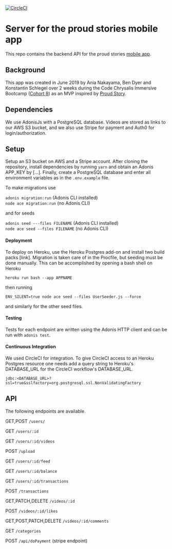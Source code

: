 [![CircleCI](https://circleci.com/gh/proud-stories/proud-stories-backend.svg?style=svg)](https://circleci.com/gh/proud-stories/proud-stories-backend)

# Server for the proud stories mobile app

This repo contains the backend API for the proud stories [mobile app](https://github.com/proud-stories/proud-stories-backend).

## Background

This app was created in June 2019 by Ania Nakayama, Ben Dyer and Konstantin Schlegel over 2 weeks during the Code Chrysalis Immersive Bootcamp ([Cohort 8](https://medium.com/code-chrysalis/code-chrysalis-cohort-8-student-introductions-ba8980e6c3f8)) as an MVP inspired by [Proud Story](http://proud-story.com/en/homepage/).

## Dependencies

We use AdonisJs with a PostgreSQL database. Videos are stored as links to our AWS S3 bucket, and we also use Stripe for payment and Auth0 for login/authorization.

## Setup

Setup an S3 bucket on AWS and a Stripe account. After cloning the repository, install dependencies by running `yarn` and obtain an Adonis APP_KEY by [...]. Finally, create a PostgreSQL database and enter all environment variables as in the `.env.example` file.

To make migrations use

```adonis migration:run``` (Adonis CLI installed) <br>
```node ace migration:run``` (no Adonis CLI)

and for seeds

```adonis seed ---files FILENAME``` (Adonis CLI installed)<br>
```node ace seed --files FILENAME``` (no Adonis CLI)

#### Deployment

To deploy on Heroku, use the Heroku Postgres add-on and install two build packs [link]. Migration is taken care of in the Procfile, but seeding must be done manually. This can be accomplished by opening a bash shell on Heroku

```heroku run bash --app APPNAME```

then running

```ENV_SILENT=true node ace seed --files UserSeeder.js --force```

and similarly for the other seed files.

#### Testing

Tests for each endpoint are written using the Adonis HTTP client and can be run with `adonis test`.

#### Continuous Integration

We used CircleCI for integration. To give CircleCI access to an Heroku Postgres resource one needs add a query string to Heroku's DATABASE_URL for the CircleCI workflow's DATABASE_URL.

```jdbc:<DATABASE_URL>?ssl=true&sslfactory=org.postgresql.ssl.NonValidatingFactory```

## API

The following endpoints are available.

GET,POST ```/users/```

GET ```/users/:id```

GET ```/users/:id/videos```

POST ```/upload```

GET ```/users/:id/feed```

GET ```/users/:id/balance```

GET ```/users/:id/transactions```

POST ```/transactions```

GET,PATCH,DELETE ```/videos/:id```

POST ```/videos/:id/likes```

GET,POST,PATCH,DELETE ```/videos/:id/comments```

GET ```/categories```

POST ```/api/doPayment``` (stripe endpoint)
